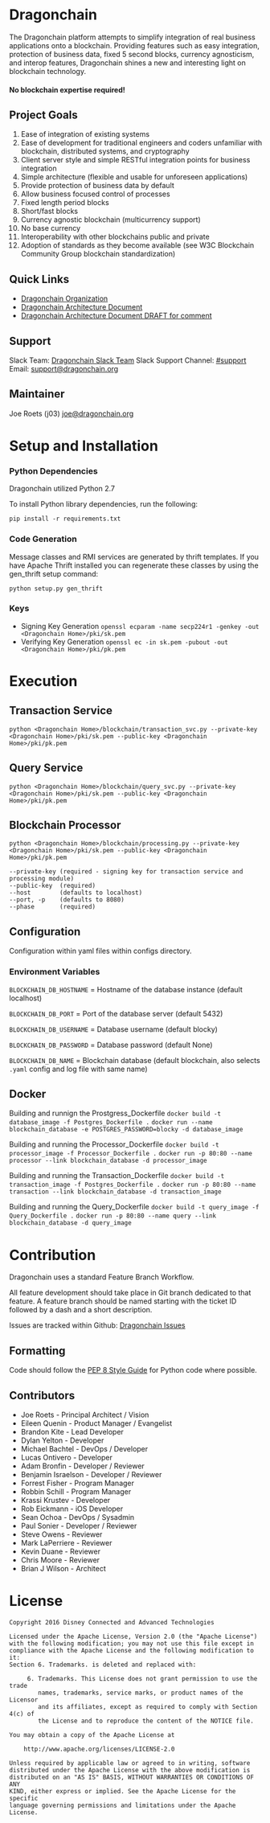 # Dragonchain

The Dragonchain platform attempts to simplify integration of real business applications onto a blockchain. Providing features such as easy integration, protection of business data, fixed 5 second blocks, currency agnosticism, and interop features, Dragonchain shines a new and interesting light on blockchain technology.

#### No blockchain expertise required!

## Project Goals

1. Ease of integration of existing systems 
1. Ease of development for traditional engineers and coders unfamiliar with blockchain, 
distributed systems, and cryptography 
1. Client server style and simple RESTful integration points for business integration 
1. Simple architecture (flexible and usable for unforeseen applications) 
1. Provide protection of business data by default
1. Allow business focused control of processes
1. Fixed length period blocks 
1. Short/fast blocks 
1. Currency agnostic blockchain (multi­currency support) 
1. No base currency 
1. Interoperability with other blockchains public and private 
1. Adoption of standards as they become available (see ​W3C Blockchain Community 
Group blockchain standardization​) 


## Quick Links
* [Dragonchain Organization](https://dragonchain.github.io/)
* [Dragonchain Architecture Document](https://github.com/dragonchain/dragonchain.github.io/blob/master/DragonchainArchitecture.pdf)
* [Dragonchain Architecture Document DRAFT for comment](https://docs.google.com/document/d/1SRhBUeGN1dpm9sZsxTrqEHx0qL3_R3DPg-fcMUhUKWs)

## Support
Slack Team: [Dragonchain Slack Team](https://dragonchain.slack.com/)
Slack Support Channel: [#support](https://dragonchain.slack.com/messages/support/)
Email: support@dragonchain.org

## Maintainer
Joe Roets (j03)
joe@dragonchain.org

# Setup and Installation

### Python Dependencies

Dragonchain utilized Python 2.7

To install Python library dependencies, run the following:

    pip install -r requirements.txt

### Code Generation

Message classes and RMI services are generated by thrift templates.
If you have Apache Thrift installed you can regenerate these classes by using the gen_thrift setup command:

    python setup.py gen_thrift

### Keys

* Signing Key Generation `openssl ecparam -name secp224r1 -genkey -out <Dragonchain Home>/pki/sk.pem`
* Verifying Key Generation `openssl ec -in sk.pem -pubout -out <Dragonchain Home>/pki/pk.pem`

# Execution

## Transaction Service

    python <Dragonchain Home>/blockchain/transaction_svc.py --private-key <Dragonchain Home>/pki/sk.pem --public-key <Dragonchain Home>/pki/pk.pem
    
## Query Service

    python <Dragonchain Home>/blockchain/query_svc.py --private-key <Dragonchain Home>/pki/sk.pem --public-key <Dragonchain Home>/pki/pk.pem

## Blockchain Processor

    python <Dragonchain Home>/blockchain/processing.py --private-key <Dragonchain Home>/pki/sk.pem --public-key <Dragonchain Home>/pki/pk.pem

    --private-key (required - signing key for transaction service and processing module)
    --public-key  (required)
    --host        (defaults to localhost)
    --port, -p    (defaults to 8080)
    --phase       (required)

## Configuration

Configuration within yaml files within configs directory.

### Environment Variables

`BLOCKCHAIN_DB_HOSTNAME` = Hostname of the database instance (default localhost)

`BLOCKCHAIN_DB_PORT` = Port of the database server (default 5432)

`BLOCKCHAIN_DB_USERNAME` = Database username (default blocky)

`BLOCKCHAIN_DB_PASSWORD` = Database password (default None)

`BLOCKCHAIN_DB_NAME` = Blockchain database (default blockchain, also selects `.yaml` config and log file with same name)

## Docker

Building and runnign the Prostgress_Dockerfile
`docker build -t database_image -f Postgres_Dockerfile .`
`docker run --name blockchain_database -e POSTGRES_PASSWORD=blocky -d database_image`
  
Building and running the Processor_Dockerfile
`docker build -t processor_image -f Processor_Dockerfile .`
`docker run -p 80:80 --name processor --link blockchain_database -d processor_image`

Building and running the Transaction_Dockerfile
`docker build -t transaction_image -f Postgres_Dockerfile .`
`docker run -p 80:80 --name transaction --link blockchain_database -d transaction_image`

Building and running the Query_Dockerfile
`docker build -t query_image -f Query_Dockerfile .`
`docker run -p 80:80 --name query --link blockchain_database -d query_image`

# Contribution

Dragonchain uses a standard Feature Branch Workflow.

All feature development should take place in Git branch dedicated to that feature. A feature branch should be named starting with the ticket ID followed by a dash and a short description.

Issues are tracked within Github: [Dragonchain Issues](https://github.com/dragonchain/dragonchain/issues)

## Formatting

Code should follow the [PEP 8 Style Guide](https://www.python.org/dev/peps/pep-0008/) for Python code where possible. 

## Contributors

- Joe Roets - Principal Architect / Vision
- Eileen Quenin - Product Manager / Evangelist
- Brandon Kite - Lead Developer
- Dylan Yelton - Developer
- Michael Bachtel - DevOps / Developer
- Lucas Ontivero - Developer
- Adam Bronfin - Developer / Reviewer
- Benjamin Israelson - Developer / Reviewer
- Forrest Fisher - Program Manager
- Robbin Schill - Program Manager
- Krassi Krustev - Developer
- Rob Eickmann - iOS Developer
- Sean Ochoa - DevOps / Sysadmin
- Paul Sonier - Developer / Reviewer
- Steve Owens - Reviewer
- Mark LaPerriere - Reviewer
- Kevin Duane - Reviewer
- Chris Moore - Reviewer
- Brian J Wilson - Architect




# License

```
Copyright 2016 Disney Connected and Advanced Technologies

Licensed under the Apache License, Version 2.0 (the "Apache License")
with the following modification; you may not use this file except in
compliance with the Apache License and the following modification to it:
Section 6. Trademarks. is deleted and replaced with:

     6. Trademarks. This License does not grant permission to use the trade
        names, trademarks, service marks, or product names of the Licensor
        and its affiliates, except as required to comply with Section 4(c) of
        the License and to reproduce the content of the NOTICE file.

You may obtain a copy of the Apache License at

    http://www.apache.org/licenses/LICENSE-2.0

Unless required by applicable law or agreed to in writing, software
distributed under the Apache License with the above modification is
distributed on an "AS IS" BASIS, WITHOUT WARRANTIES OR CONDITIONS OF ANY
KIND, either express or implied. See the Apache License for the specific
language governing permissions and limitations under the Apache License.
```
